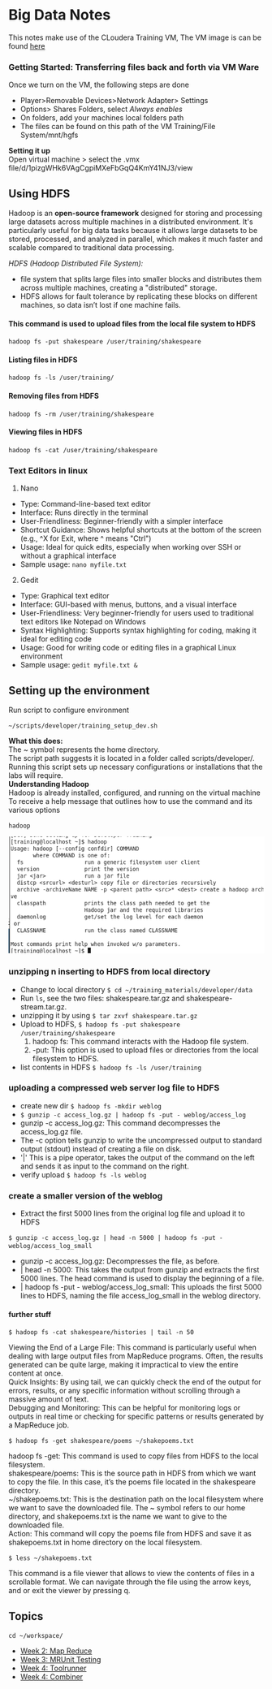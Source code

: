 # Big Data Notes
This notes make use of the CLoudera Training VM, The VM image is can be found [here](https://drive.google.com/file/d/1pizgWHk6VAgCgpiMXeFbGqQ4KmY41NJ3/view)

### Getting Started: Transferring files back and forth via VM Ware

Once we turn on the VM, the following steps are done<br>
- Player>Removable Devices>Network Adapter> Settings
- Options> Shares Folders, select *Always enables*
- On folders, add your machines local folders path
- The files can be found on this path of the VM Training/File System/mnt/hgfs

**Setting it up**<br>
Open virtual machine > select the .vmx file/d/1pizgWHk6VAgCgpiMXeFbGqQ4KmY41NJ3/view

## Using HDFS
Hadoop is an **open-source framework** designed for storing and processing large datasets 
across multiple machines in a distributed environment. It's particularly useful for 
big data tasks because it allows large datasets to be stored, processed, and analyzed 
in parallel, which makes it much faster and scalable compared to traditional data processing.<br>

*HDFS (Hadoop Distributed File System):*

- file system that splits large files into smaller blocks and distributes them across multiple machines, creating a "distributed" storage.
- HDFS allows for fault tolerance by replicating these blocks on different machines, so data isn’t lost if one machine fails.

#### This command is used to upload files from the local file system to HDFS
```
hadoop fs -put shakespeare /user/training/shakespeare
```
#### Listing files in HDFS
```
hadoop fs -ls /user/training/

```

#### Removing files from HDFS
```
hadoop fs -rm /user/training/shakespeare

```

#### Viewing files in HDFS
````
hadoop fs -cat /user/training/shakespeare

````
### Text Editors in linux

1. Nano
  - Type: Command-line-based text editor
  - Interface: Runs directly in the terminal
  - User-Friendliness: Beginner-friendly with a simpler interface
  - Shortcut Guidance: Shows helpful shortcuts at the bottom of the screen (e.g., ^X for Exit, where ^ means "Ctrl")
  - Usage: Ideal for quick edits, especially when working over SSH or without a graphical interface
  - Sample usage: `nano myfile.txt`
2. Gedit
 - Type: Graphical text editor
 - Interface: GUI-based with menus, buttons, and a visual interface
 - User-Friendliness: Very beginner-friendly for users used to traditional text editors like Notepad on Windows
 - Syntax Highlighting: Supports syntax highlighting for coding, making it ideal for editing code
 - Usage: Good for writing code or editing files in a graphical Linux environment
 - Sample usage: `gedit myfile.txt &`


## Setting up the environment

Run script to configure environment
```
~/scripts/developer/training_setup_dev.sh

```
**What this does:** <br>
The ~ symbol represents the home directory. <br>
The script path suggests it is located in a folder called scripts/developer/. <br>
Running this script sets up necessary configurations or installations that the labs will require.<br>
**Understanding Hadoop**<br>
Hadoop is already installed, configured, and running on the virtual machine <br>
To receive a help message that outlines how to use the command and its various options
```
hadoop
```
![img](images/img1.png)

### unzipping n inserting to HDFS from local directory
- Change to local directory `$ cd ~/training_materials/developer/data`
- Run `ls`, see the two files: shakespeare.tar.gz and shakespeare-stream.tar.gz.
- unzipping it by using `$ tar zxvf shakespeare.tar.gz`
- Upload to HDFS, `$ hadoop fs -put shakespeare /user/training/shakespeare`
   1. hadoop fs: This command interacts with the Hadoop file system.
   2. -put: This option is used to upload files or directories from the local filesystem to HDFS.
- list contents in HDFS `$ hadoop fs -ls /user/training`
### uploading a compressed web server log file to HDFS
- create new dir `$ hadoop fs -mkdir weblog`
- `$ gunzip -c access_log.gz | hadoop fs -put - weblog/access_log`
- gunzip -c access_log.gz: This command decompresses the access_log.gz file. 
- The -c option tells gunzip to write the uncompressed output to standard output (stdout) instead of creating a file on disk.
- '|' This is a pipe operator, takes the output of the command on the left and sends it as input to the command on the right.
- verify upload `$ hadoop fs -ls weblog`


### create a smaller version of the weblog
- Extract the first 5000 lines from the original log file and upload it to HDFS
```
$ gunzip -c access_log.gz | head -n 5000 | hadoop fs -put - weblog/access_log_small
```
- gunzip -c access_log.gz: Decompresses the file, as before.
- | head -n 5000: This takes the output from gunzip and extracts the first 5000 lines. The head command is used to display the beginning of a file.
- | hadoop fs -put - weblog/access_log_small: This uploads the first 5000 lines to HDFS, naming the file access_log_small in the weblog directory.

#### further stuff

```
$ hadoop fs -cat shakespeare/histories | tail -n 50
```
Viewing the End of a Large File: This command is particularly useful when dealing with large output files from MapReduce
programs. Often, the results generated can be quite large, making it impractical to view the entire content at once.<br>
Quick Insights: By using tail, we can quickly check the end of the output for errors, results, or any specific 
information without scrolling through a massive amount of text.<br> Debugging and Monitoring: 
This can be helpful for monitoring logs or outputs in real time or checking for specific patterns or results 
generated by a MapReduce job.<br>

```
$ hadoop fs -get shakespeare/poems ~/shakepoems.txt
```
hadoop fs -get: This command is used to copy files from HDFS to the local filesystem.<br>
shakespeare/poems: This is the source path in HDFS from which we want to copy the file. 
In this case, it’s the poems file located in the shakespeare directory.<br>
~/shakepoems.txt: This is the destination path on the local filesystem where we want to save the downloaded file.
The ~ symbol refers to our home directory, and shakepoems.txt is the name we want to give to the downloaded file.<br>
Action: This command will copy the poems file from HDFS and save it as shakepoems.txt in home directory on the 
local filesystem.

```
$ less ~/shakepoems.txt
```
This command is a file viewer that allows to view the contents of files in a scrollable format.
We can navigate through the file using the arrow keys, and or exit the viewer by pressing q.

## Topics

```
cd ~/workspace/
```

- [Week 2: Map Reduce](./MapReduce)
- [Week 3: MRUnit Testing](./MRUnit)
- [Week 4: Toolrunner](./Toolrunner)
- [Week 4: Combiner](./Combiner)




